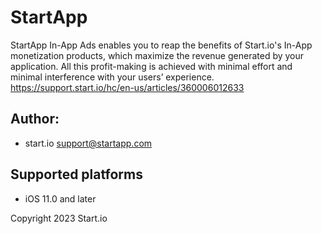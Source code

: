 # StartApp

StartApp In-App Ads enables you to reap the benefits of Start.io's In-App monetization products, which maximize the revenue generated by your application. All this profit-making is achieved with minimal effort and minimal interference with your users’ experience.
https://support.start.io/hc/en-us/articles/360006012633

## Author: 
- start.io support@startapp.com

## Supported platforms
- iOS 11.0 and later

Copyright 2023 Start.io
